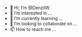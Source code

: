 - 👋 Hi, I’m @DenzilW
- 👀 I’m interested in ...
- 🌱 I’m currently learning ...
- 💞️ I’m looking to collaborate on ...
- 📫 How to reach me ...

<!---
DenzilW/DenzilW is a ✨ special ✨ repository because its `README.md` (this file) appears on your GitHub profile.
You can click the Preview link to take a look at your changes.
--->
